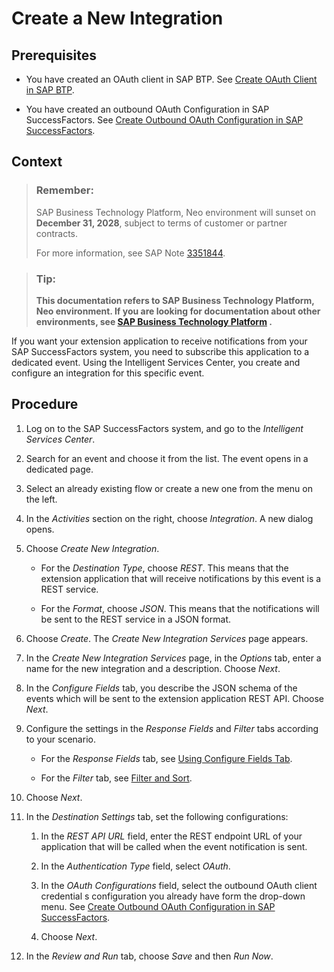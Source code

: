 <!-- loio3ebc43359906404b974cd793cd05a71a -->

# Create a New Integration



<a name="loio3ebc43359906404b974cd793cd05a71a__prereq_g2v_sny_kcb"/>

## Prerequisites

-   You have created an OAuth client in SAP BTP. See [Create OAuth Client in SAP BTP](create-oauth-client-in-sap-btp-67f43e2.md).

-   You have created an outbound OAuth Configuration in SAP SuccessFactors. See [Create Outbound OAuth Configuration in SAP SuccessFactors](create-outbound-oauth-configuration-in-sap-successfactors-2fcdea4.md).




## Context

> ### Remember:  
> SAP Business Technology Platform, Neo environment will sunset on **December 31, 2028**, subject to terms of customer or partner contracts.
> 
> For more information, see SAP Note [3351844](https://me.sap.com/notes/3351844).

> ### Tip:  
> **This documentation refers to SAP Business Technology Platform, Neo environment. If you are looking for documentation about other environments, see [SAP Business Technology Platform](https://help.sap.com/docs/btp/sap-business-technology-platform/sap-business-technology-platform?version=Cloud) .**

If you want your extension application to receive notifications from your SAP SuccessFactors system, you need to subscribe this application to a dedicated event. Using the Intelligent Services Center, you create and configure an integration for this specific event.



## Procedure

1.  Log on to the SAP SuccessFactors system, and go to the *Intelligent Services Center*.

2.  Search for an event and choose it from the list. The event opens in a dedicated page.

3.  Select an already existing flow or create a new one from the menu on the left.

4.  In the *Activities* section on the right, choose *Integration*. A new dialog opens.

5.  Choose *Create New Integration*.

    -   For the *Destination Type*, choose *REST*. This means that the extension application that will receive notifications by this event is a REST service.

    -   For the *Format*, choose *JSON*. This means that the notifications will be sent to the REST service in a JSON format.


6.  Choose *Create*. The *Create New Integration Services* page appears.

7.  In the *Create New Integration Services* page, in the *Options* tab, enter a name for the new integration and a description. Choose *Next*.

8.  In the *Configure Fields* tab, you describe the JSON schema of the events which will be sent to the extension application REST API. Choose *Next*.

9.  Configure the settings in the *Response Fields* and *Filter* tabs according to your scenario.

    -   For the *Response Fields* tab, see [Using Configure Fields Tab](https://help.sap.com/viewer/60ba370328e0485797adde67aee846a0/LATEST/en-US/441dd33bd9ff4facaa4ccd9d0970408e.html).

    -   For the *Filter* tab, see [Filter and Sort](https://help.sap.com/viewer/60ba370328e0485797adde67aee846a0/LATEST/en-US/e3d79b3999e84ee7aad3e4f243847d3b.html).


10. Choose *Next*.

11. In the *Destination Settings* tab, set the following configurations:

    1.  In the *REST API URL* field, enter the REST endpoint URL of your application that will be called when the event notification is sent.

    2.  In the *Authentication Type* field, select *OAuth*.
    3.  In the *OAuth Configurations* field, select the outbound OAuth client credential s configuration you already have form the drop-down menu. See [Create Outbound OAuth Configuration in SAP SuccessFactors](create-outbound-oauth-configuration-in-sap-successfactors-c9546f4.md).
    4.  Choose *Next*.


12. In the *Review and Run* tab, choose *Save* and then *Run Now*.


